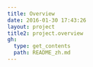 ```yaml
---
title: Overview
date: 2016-01-30 17:43:26
layout: project
title2: project.overview
gh:
  type: get_contents
  path: README_zh.md
---
```


